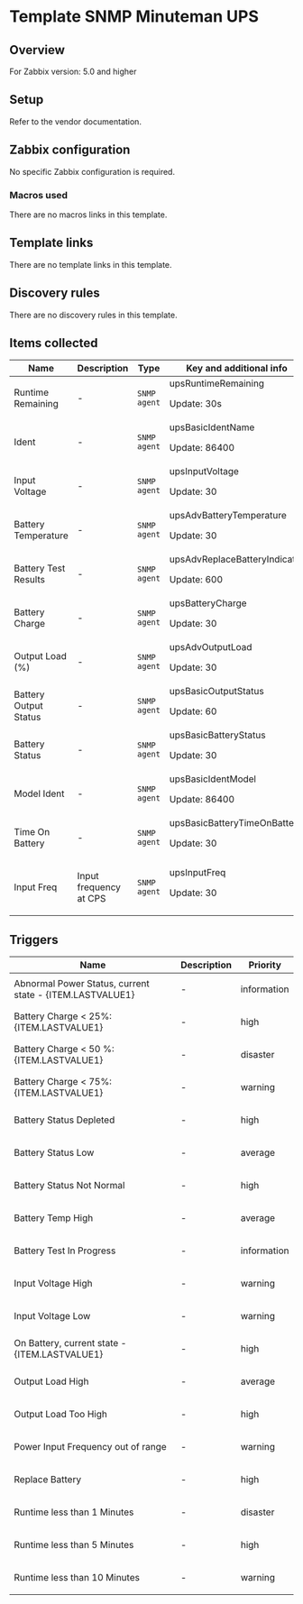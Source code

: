 # Template SNMP Minuteman UPS

## Overview

For Zabbix version: 5.0 and higher

## Setup

Refer to the vendor documentation.

## Zabbix configuration

No specific Zabbix configuration is required.

### Macros used

There are no macros links in this template.

## Template links

There are no template links in this template.

## Discovery rules

There are no discovery rules in this template.

## Items collected

|Name|Description|Type|Key and additional info|
|----|-----------|----|----|
|Runtime Remaining|<p>-</p>|`SNMP agent`|upsRuntimeRemaining<p>Update: 30s</p>|
|Ident|<p>-</p>|`SNMP agent`|upsBasicIdentName<p>Update: 86400</p>|
|Input Voltage|<p>-</p>|`SNMP agent`|upsInputVoltage<p>Update: 30</p>|
|Battery Temperature|<p>-</p>|`SNMP agent`|upsAdvBatteryTemperature<p>Update: 30</p>|
|Battery Test Results|<p>-</p>|`SNMP agent`|upsAdvReplaceBatteryIndicator<p>Update: 600</p>|
|Battery Charge|<p>-</p>|`SNMP agent`|upsBatteryCharge<p>Update: 30</p>|
|Output Load (%)|<p>-</p>|`SNMP agent`|upsAdvOutputLoad<p>Update: 30</p>|
|Battery Output Status|<p>-</p>|`SNMP agent`|upsBasicOutputStatus<p>Update: 60</p>|
|Battery Status|<p>-</p>|`SNMP agent`|upsBasicBatteryStatus<p>Update: 30</p>|
|Model Ident|<p>-</p>|`SNMP agent`|upsBasicIdentModel<p>Update: 86400</p>|
|Time On Battery|<p>-</p>|`SNMP agent`|upsBasicBatteryTimeOnBattery<p>Update: 30</p>|
|Input Freq|<p>Input frequency at CPS</p>|`SNMP agent`|upsInputFreq<p>Update: 30</p>|
## Triggers

|Name|Description|Priority|
|----|-----------|----|
|Abnormal Power Status, current state - {ITEM.LASTVALUE1}|<p>-</p>|information|
|Battery Charge < 25%: {ITEM.LASTVALUE1}|<p>-</p>|high|
|Battery Charge < 50 %: {ITEM.LASTVALUE1}|<p>-</p>|disaster|
|Battery Charge < 75%: {ITEM.LASTVALUE1}|<p>-</p>|warning|
|Battery Status Depleted|<p>-</p>|high|
|Battery Status Low|<p>-</p>|average|
|Battery Status Not Normal|<p>-</p>|high|
|Battery Temp High|<p>-</p>|average|
|Battery Test In Progress|<p>-</p>|information|
|Input Voltage High|<p>-</p>|warning|
|Input Voltage Low|<p>-</p>|warning|
|On Battery, current state - {ITEM.LASTVALUE1}|<p>-</p>|high|
|Output Load  High|<p>-</p>|average|
|Output Load Too High|<p>-</p>|high|
|Power Input Frequency out of range|<p>-</p>|warning|
|Replace Battery|<p>-</p>|high|
|Runtime less than 1 Minutes|<p>-</p>|disaster|
|Runtime less than 5 Minutes|<p>-</p>|high|
|Runtime less than 10 Minutes|<p>-</p>|warning|
